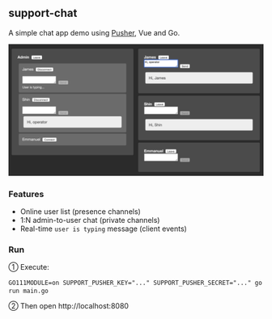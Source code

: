 ## support-chat
A simple chat app demo using [Pusher](https://pusher.com/), Vue and Go.

<p align="center">
    <img src="screenshot.png" alt="Screenshot"/>
</p>

### Features
- Online user list (presence channels)
- 1:N admin-to-user chat (private channels)
- Real-time `user is typing` message (client events)

### Run

① Execute: 
```
GO111MODULE=on SUPPORT_PUSHER_KEY="..." SUPPORT_PUSHER_SECRET="..." go run main.go
```

② Then open http://localhost:8080
